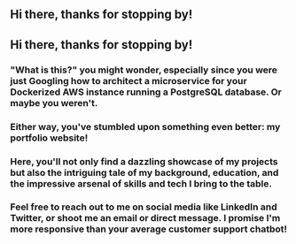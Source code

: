 ## Hi there, thanks for stopping by!

## Hi there, thanks for stopping by!

### "What is this?" you might wonder, especially since you were just Googling how to architect a microservice for your Dockerized AWS instance running a PostgreSQL database. Or maybe you weren't.

### Either way, you've stumbled upon something even better: my portfolio website!

### Here, you'll not only find a dazzling showcase of my projects but also the intriguing tale of my background, education, and the impressive arsenal of skills and tech I bring to the table.

### Feel free to reach out to me on social media like LinkedIn and Twitter, or shoot me an email or direct message. I promise I'm more responsive than your average customer support chatbot!
